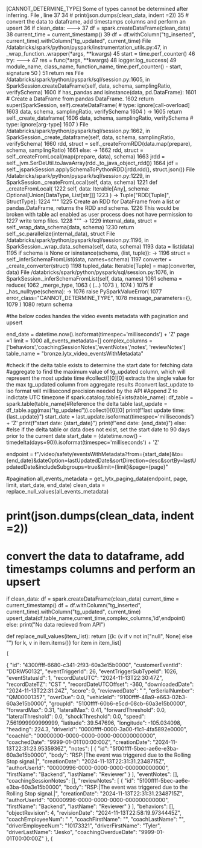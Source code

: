 [CANNOT_DETERMINE_TYPE] Some of types cannot be determined after inferring.
File <command-310280906947065>, line 37
     34 # print(json.dumps(clean_data, indent =2))
     35 # convert the data to dataframe, add timestamps columns and perform an upsert
     36 if clean_data:
---> 37     df = spark.createDataFrame(clean_data)
     38     current_time = current_timestamp()
     39     df = df.withColumn("tg_inserted", current_time).withColumn("tg_updated", current_time)
File /databricks/spark/python/pyspark/instrumentation_utils.py:47, in _wrap_function.<locals>.wrapper(*args, **kwargs)
     45 start = time.perf_counter()
     46 try:
---> 47     res = func(*args, **kwargs)
     48     logger.log_success(
     49         module_name, class_name, function_name, time.perf_counter() - start, signature
     50     )
     51     return res
File /databricks/spark/python/pyspark/sql/session.py:1605, in SparkSession.createDataFrame(self, data, schema, samplingRatio, verifySchema)
   1600 if has_pandas and isinstance(data, pd.DataFrame):
   1601     # Create a DataFrame from pandas DataFrame.
   1602     return super(SparkSession, self).createDataFrame(  # type: ignore[call-overload]
   1603         data, schema, samplingRatio, verifySchema
   1604     )
-> 1605 return self._create_dataframe(
   1606     data, schema, samplingRatio, verifySchema  # type: ignore[arg-type]
   1607 )
File /databricks/spark/python/pyspark/sql/session.py:1662, in SparkSession._create_dataframe(self, data, schema, samplingRatio, verifySchema)
   1660     rdd, struct = self._createFromRDD(data.map(prepare), schema, samplingRatio)
   1661 else:
-> 1662     rdd, struct = self._createFromLocal(map(prepare, data), schema)
   1663 jrdd = self._jvm.SerDeUtil.toJavaArray(rdd._to_java_object_rdd())
   1664 jdf = self._jsparkSession.applySchemaToPythonRDD(jrdd.rdd(), struct.json())
File /databricks/spark/python/pyspark/sql/session.py:1229, in SparkSession._createFromLocal(self, data, schema)
   1221 def _createFromLocal(
   1222     self, data: Iterable[Any], schema: Optional[Union[DataType, List[str]]]
   1223 ) -> Tuple["RDD[Tuple]", StructType]:
   1224     """
   1225     Create an RDD for DataFrame from a list or pandas.DataFrame, returns the RDD and schema.
   1226     This would be broken with table acl enabled as user process does not have permission to
   1227     write temp files.
   1228     """
-> 1229     internal_data, struct = self._wrap_data_schema(data, schema)
   1230     return self._sc.parallelize(internal_data), struct
File /databricks/spark/python/pyspark/sql/session.py:1196, in SparkSession._wrap_data_schema(self, data, schema)
   1193     data = list(data)
   1195 if schema is None or isinstance(schema, (list, tuple)):
-> 1196     struct = self._inferSchemaFromList(data, names=schema)
   1197     converter = _create_converter(struct)
   1198     tupled_data: Iterable[Tuple] = map(converter, data)
File /databricks/spark/python/pyspark/sql/session.py:1076, in SparkSession._inferSchemaFromList(self, data, names)
   1061 schema = reduce(
   1062     _merge_type,
   1063     (
   (...)
   1073     ),
   1074 )
   1075 if _has_nulltype(schema):
-> 1076     raise PySparkValueError(
   1077         error_class="CANNOT_DETERMINE_TYPE",
   1078         message_parameters={},
   1079     )
   1080 return schema



   #the below codes handes the video events metadata with pagination and upsert

end_date = datetime.now().isoformat(timespec='milliseconds') + 'Z'
page =1
limit = 1000
all_events_metadata=[]
complex_columns = ['behaviors','coachingSessionNotes','eventNotes','notes', 'reviewNotes'] 
table_name = "bronze.lytx_video_eventsWithMetadata"


#check if the delta table exists to determine the start date  for fetching data
#aggregate to find the maximum value of tg_updated column, which will represent the most update time
#collect()[0][0] extracts the single value for the max tg_updated column from aggregate results
#convert last_update to iso format will millisecond precision needed by the API
#Append Z to indictate UTC timezone
if spark.catalog.tableExists(table_name):
    df_table = spark.table(table_name)#Reference the delta table
    last_update = df_table.agg(max("tg_updated")).collect()[0][0]
    print(f"last update time: {last_update}")
    start_date = last_update.isoformat(timespec='milliseconds') + 'Z'
    print(f"start date: {start_date}")
    print(f"end date: {end_date}")
else:
    #else if the delta table or data does not exist, set the start date to 90 days prior to the current date
    start_date = (datetime.now() - timedelta(days=90)).isoformat(timespec='milliseconds') + 'Z'

endpoint = f"/video/safety/eventsWithMetadata?from={start_date}&to={end_date}&dateOption=lastUpdatedDate&sortDirection=desc&sortBy=lastUpdatedDate&includeSubgroups=true&limit={limit}&page={page}"



#pagination
all_events_metadata = get_lytx_paging_data(endpoint, page, limit, start_date, end_date)
clean_data = replace_null_values(all_events_metadata)
# print(json.dumps(clean_data, indent =2))
# convert the data to dataframe, add timestamps columns and perform an upsert
if clean_data:
    df = spark.createDataFrame(clean_data)
    current_time = current_timestamp()
    df = df.withColumn("tg_inserted", current_time).withColumn("tg_updated", current_time)
    upsert_data(df,table_name,current_time,complex_columns,'id',endpoint)
else:
    print("No data recieved from API")


def replace_null_values(item_list):
    return [{k: (v if v not in["null", None] else "") for k, v in item.items()} for item in item_list]




    [
  {
    "id": "4300ffff-6680-c341-2f93-60a3e15b0000",
    "customerEventId": "DDRW50132",
    "eventTriggerId": 26,
    "eventTriggerSubTypeId": 1026,
    "eventStatusId": 1,
    "recordDateUTC": "2024-11-13T22:30:47Z",
    "recordDateTZ": "CST ",
    "recordDateUTCOffset": -360,
    "downloadedDate": "2024-11-13T22:31:24Z",
    "score": 0,
    "reviewedDate": " ",
    "erSerialNumber": "QM00001357",
    "overDue": 0.0,
    "vehicleId": "9100ffff-48a9-e663-02b3-60a3e15b0000",
    "groupId": "5100ffff-60b6-e5cd-08cb-60a3e15b0000",
    "forwardMax": 0.31,
    "lateralMax": 0.41,
    "forwardThreshold": 0.0,
    "lateralThreshold": 0.0,
    "shockThreshold": 0.0,
    "speed": 7.561999999999999,
    "latitude": 39.547696,
    "longitude": -105.034098,
    "heading": 224.3,
    "driverId": "0000ffff-0000-3a00-f1c1-4fa5892e0000",
    "coachId": "00000000-0000-0000-0000-000000000000",
    "coachedDate": "9999-01-01T00:00:00Z",
    "creationDate": "2024-11-13T22:31:23.9535936Z",
    "notes": [
      {
        "id": "5f00ffff-5bec-ae6e-e3ba-60a3e15b0000",
        "body": "RSP:|The event was triggered due to the Rolling Stop signal.|",
        "creationDate": "2024-11-13T22:31:31.2348715Z",
        "authorUserId": "00000996-0000-0000-0000-000000000000",
        "firstName": "Backend",
        "lastName": "Reviewer"
      }
    ],
    "eventNotes": [],
    "coachingSessionNotes": [],
    "reviewNotes": [
      {
        "id": "5f00ffff-5bec-ae6e-e3ba-60a3e15b0000",
        "body": "RSP:|The event was triggered due to the Rolling Stop signal.|",
        "creationDate": "2024-11-13T22:31:31.2348715Z",
        "authorUserId": "00000996-0000-0000-0000-000000000000",
        "firstName": "Backend",
        "lastName": "Reviewer"
      }
    ],
    "behaviors": [],
    "objectRevision": 4,
    "revisionDate": "2024-11-13T22:58:19.9734445Z",
    "coachEmployeeNum": " ",
    "coachFirstName": "",
    "coachLastName": "",
    "driverEmployeeNum": "10173321",
    "driverFirstName": "Tyler",
    "driverLastName": "Jesko",
    "coachingOverdueDate": "9999-01-01T00:00:00Z"
  },
  {

